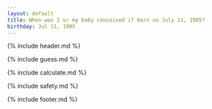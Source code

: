 ```yaml
---
layout: default
title: When was I or my baby conceived if born on July 11, 1905?
birthday: Jul 11, 1905
---
```


{% include header.md %}

{% include guess.md %}

{% include calculate.md %}

{% include safety.md %}

{% include footer.md %}



